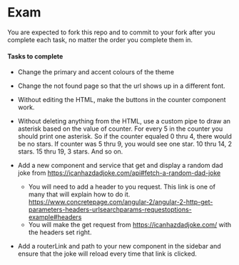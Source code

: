 # Exam
You are expected to fork this repo and to commit to your fork after you complete each task, no matter the order you complete them in.

#### Tasks to complete
- Change the primary and accent colours of the theme

- Change the not found page so that the url shows up in a different font. 

- Without editing the HTML, make the buttons in the counter component work. 

- Without deleting anything from the HTML, use a custom pipe to draw an asterisk based on the value of counter. For every 5 in the counter you should print one asterisk. So if the counter equaled 0 thru 4, there would be no stars. If counter was 5 thru 9, you would see one star. 10 thru 14, 2 stars. 15 thru 19, 3 stars. And so on.

- Add a new component and service that get and display a random dad joke from https://icanhazdadjoke.com/api#fetch-a-random-dad-joke 
  - You will need to add a header to you request. This link is one of many that will explain how to do it. https://www.concretepage.com/angular-2/angular-2-http-get-parameters-headers-urlsearchparams-requestoptions-example#headers
  - You will make the get request from https://icanhazdadjoke.com/ with the headers set right. 
 
 - Add a routerLink and path to your new component in the sidebar and ensure that the joke will reload every time that link is clicked.
